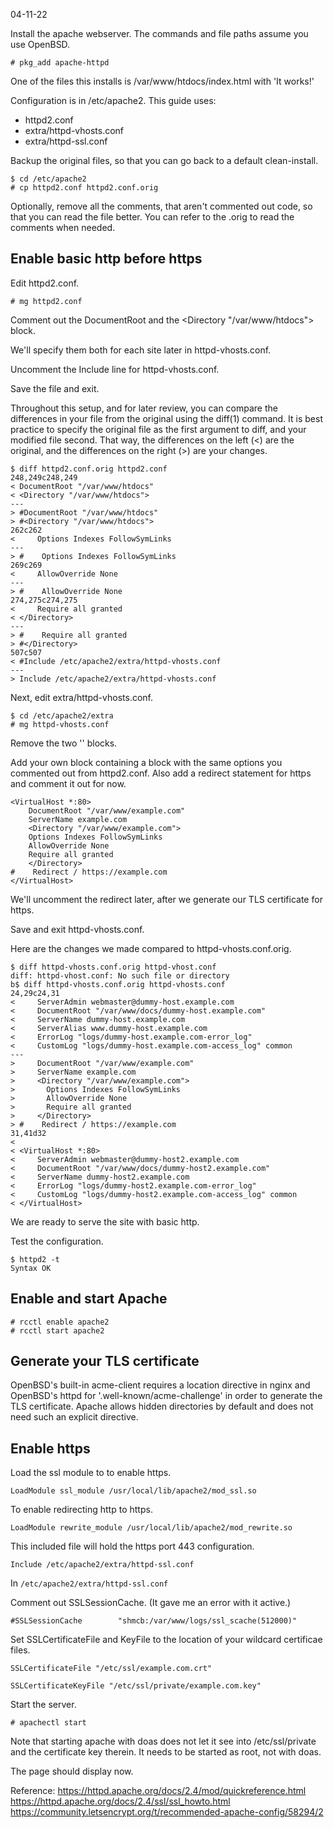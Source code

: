 04-11-22

Install the apache webserver. The commands and file paths assume
you use OpenBSD.

```
# pkg_add apache-httpd
```

One of the files this installs is /var/www/htdocs/index.html with 'It
works!'

Configuration is in /etc/apache2. This guide uses:
- httpd2.conf
- extra/httpd-vhosts.conf
- extra/httpd-ssl.conf

Backup the original files, so that you can go back to a default
clean-install.

```
$ cd /etc/apache2
# cp httpd2.conf httpd2.conf.orig
```

Optionally, remove all the comments, that aren't commented out code, so
that you can read the file better. You can refer to the .orig to read
the comments when needed.


## Enable basic http before https

Edit httpd2.conf.

```
# mg httpd2.conf
```

Comment out the DocumentRoot and the <Directory "/var/www/htdocs"> block.

We'll specify them both for each site later in httpd-vhosts.conf.

Uncomment the Include line for httpd-vhosts.conf.

Save the file and exit.

Throughout this setup, and for later review, you can compare the
differences in your file from the original using the diff(1) command.
It is best practice to specify the original file as the first argument
to diff, and your modified file second. That way, the differences on
the left (<) are the original, and the differences on the right (>)
are your changes.

```
$ diff httpd2.conf.orig httpd2.conf 
248,249c248,249
< DocumentRoot "/var/www/htdocs"
< <Directory "/var/www/htdocs">
---
> #DocumentRoot "/var/www/htdocs"
> #<Directory "/var/www/htdocs">
262c262
<     Options Indexes FollowSymLinks
---
> #    Options Indexes FollowSymLinks
269c269
<     AllowOverride None
---
> #    AllowOverride None
274,275c274,275
<     Require all granted
< </Directory>
---
> #    Require all granted
> #</Directory>
507c507
< #Include /etc/apache2/extra/httpd-vhosts.conf
---
> Include /etc/apache2/extra/httpd-vhosts.conf
```


Next, edit extra/httpd-vhosts.conf.

```
$ cd /etc/apache2/extra
# mg httpd-vhosts.conf
```


Remove the two '<VitualHost>' blocks.

Add your own <VirtualHost> block containing a <Directory> block with the
same options you commented out from httpd2.conf. Also add a redirect
statement for https and comment it out for now.

```
<VirtualHost *:80>
    DocumentRoot "/var/www/example.com"
    ServerName example.com
    <Directory "/var/www/example.com">
	Options Indexes FollowSymLinks
	AllowOverride None
	Require all granted
    </Directory>
#    Redirect / https://example.com
</VirtualHost>
```

We'll uncomment the redirect later, after we generate our TLS
certificate for https.

Save and exit httpd-vhosts.conf.

Here are the changes we made compared to httpd-vhosts.conf.orig.

```
$ diff httpd-vhosts.conf.orig httpd-vhost.conf
diff: httpd-vhost.conf: No such file or directory
b$ diff httpd-vhosts.conf.orig httpd-vhosts.conf
24,29c24,31
<     ServerAdmin webmaster@dummy-host.example.com
<     DocumentRoot "/var/www/docs/dummy-host.example.com"
<     ServerName dummy-host.example.com
<     ServerAlias www.dummy-host.example.com
<     ErrorLog "logs/dummy-host.example.com-error_log"
<     CustomLog "logs/dummy-host.example.com-access_log" common
---
>     DocumentRoot "/var/www/example.com"
>     ServerName example.com
>     <Directory "/var/www/example.com">
>       Options Indexes FollowSymLinks
>       AllowOverride None
>       Require all granted
>     </Directory>
> #    Redirect / https://example.com
31,41d32
< 
< <VirtualHost *:80>
<     ServerAdmin webmaster@dummy-host2.example.com
<     DocumentRoot "/var/www/docs/dummy-host2.example.com"
<     ServerName dummy-host2.example.com
<     ErrorLog "logs/dummy-host2.example.com-error_log"
<     CustomLog "logs/dummy-host2.example.com-access_log" common
< </VirtualHost>
```

We are ready to serve the site with basic http.

Test the configuration.

```
$ httpd2 -t
Syntax OK
```

## Enable and start Apache

```
# rcctl enable apache2
# rcctl start apache2
```


## Generate your TLS certificate

OpenBSD's built-in acme-client requires a location directive in nginx
and OpenBSD's httpd for '.well-known/acme-challenge' in order to
generate the TLS certificate. Apache allows hidden directories by
default and does not need such an explicit directive.



## Enable https

Load the ssl module to to enable https.
```
LoadModule ssl_module /usr/local/lib/apache2/mod_ssl.so
```

To enable redirecting http to https.
```
LoadModule rewrite_module /usr/local/lib/apache2/mod_rewrite.so
```


This included file will hold the https port 443 configuration.
```
Include /etc/apache2/extra/httpd-ssl.conf
```



In ```/etc/apache2/extra/httpd-ssl.conf```

Comment out SSLSessionCache. (It gave me an error with it active.)
```
#SSLSessionCache        "shmcb:/var/www/logs/ssl_scache(512000)"
```

Set SSLCertificateFile and KeyFile to the location of your wildcard
certificae files.

```
SSLCertificateFile "/etc/ssl/example.com.crt"
```

```
SSLCertificateKeyFile "/etc/ssl/private/example.com.key"
```


Start the server.

```
# apachectl start
```

Note that starting apache with doas does not let it see into
/etc/ssl/private and the certificate key therein. It needs to be started
as root, not with doas.

The page should display now.

Reference:
https://httpd.apache.org/docs/2.4/mod/quickreference.html
https://httpd.apache.org/docs/2.4/ssl/ssl_howto.html
https://community.letsencrypt.org/t/recommended-apache-config/58294/2
